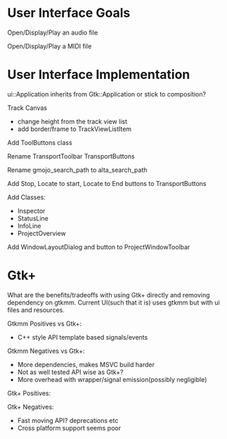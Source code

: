 # User Interface Goals

Open/Display/Play an audio file

Open/Display/Play a MIDI file


# User Interface Implementation

ui::Application inherits from Gtk::Application or stick to composition?

Track Canvas
- change height from the track view list
- add border/frame to TrackViewListItem

Add ToolButtons class

Rename TransportToolbar TransportButtons

Rename gmojo_search_path to alta_search_path

Add Stop, Locate to start, Locate to End buttons to TransportButtons

Add Classes:
- Inspector
- StatusLine
- InfoLine
- ProjectOverview

Add WindowLayoutDialog and button to ProjectWindowToolbar

# Gtk+

What are the benefits/tradeoffs with using Gtk+ directly and removing
dependency on gtkmm. Current UI(such that it is) uses gtkmm but with ui files
and resources.

Gtkmm Positives vs Gtk+:
- C++ style API template based signals/events

Gtkmm Negatives vs Gtk+:
- More dependencies, makes MSVC build harder
- Not as well tested API wise as Gtk+?
- More overhead with wrapper/signal emission(possibly negligible)

Gtk+ Positives:

Gtk+ Negatives:
- Fast moving API? deprecations etc
- Cross platform support seems poor
